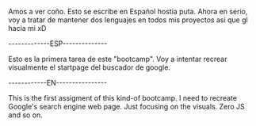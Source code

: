 Amos a ver coño. Esto se escribe en Español hostia puta.
Ahora en serio, voy a tratar de mantener dos lenguajes en todos mis proyectos asi que gl hacia mi xD

-------------ESP--------------

Esto es la primera tarea de este "bootcamp".
Voy a intentar recrear visualmente el startpage del buscador de google.


------------EN----------------

This is the first assigment of this kind-of bootcamp.
I need to recreate Google's search engine web page. Just focusing on the visuals. Zero JS and so on.

